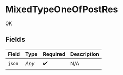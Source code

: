 # MixedTypeOneOfPostRes

OK


## Fields

| Field              | Type               | Required           | Description        |
| ------------------ | ------------------ | ------------------ | ------------------ |
| `json`             | *Any*              | :heavy_check_mark: | N/A                |
